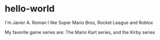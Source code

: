 # hello-world

I'm Javier A. Roman
I like Super Mario Bros, Rocket League and Roblox

My favorite game series are: The Mario Kart series, and the Kirby series

